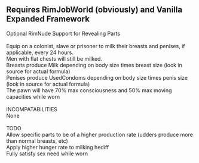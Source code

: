 <p><h2>Requires RimJobWorld (obviously) and Vanilla Expanded Framework</h2>
Optional RimNude Support for Revealing Parts<br>
<br>
Equip on a colonist, slave or prisoner to milk their breasts and penises, if applicable, every 24 hours.<br>
Men with flat chests will still be milked.<br>
Breasts produce Milk depending on body size times breast size (look in source for actual formula)<br>
Penises produce UsedCondoms depending on body size times penis size (look in source for actual formula)<br>
The pawn will have 70% max consciousness and 50% max moving capacities while worn<br>
<br>
INCOMPATABILITIES<br>
None<br>
<br>
TODO<br>
Allow specific parts to be of a higher production rate (udders produce more than normal breasts, etc)<br>
Apply higher hunger rate to milking hediff<br>
Fully satisfy sex need while worn<br>
</p>
